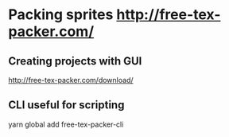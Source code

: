 
# Packing sprites http://free-tex-packer.com/

## Creating projects with GUI
http://free-tex-packer.com/download/

## CLI useful for scripting
yarn global add free-tex-packer-cli


